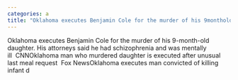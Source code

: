 ```yaml
---
categories: a
title: "Oklahoma executes Benjamin Cole for the murder of his 9monthold daughter His attorneys said he had schizophrenia and was mentally ill  CNN"
---
```

Oklahoma executes Benjamin Cole for the murder of his 9-month-old daughter. His attorneys said he had schizophrenia and was mentally ill&nbsp;&nbsp;CNNOklahoma man who murdered daughter is executed after unusual last meal request&nbsp;&nbsp;Fox NewsOklahoma executes man convicted of killing infant d